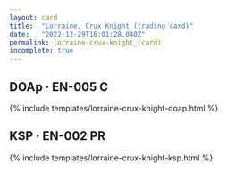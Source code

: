 ```yaml
---
layout: card
title:  "Lorraine, Crux Knight (trading card)"
date:   "2022-12-29T16:01:28.040Z"
permalink: lorraine-crux-knight_(card)
incomplete: true
---
```


## DOAp &middot; EN-005 C

{% include templates/lorraine-crux-knight-doap.html %}


## KSP &middot; EN-002 PR

{% include templates/lorraine-crux-knight-ksp.html %}
